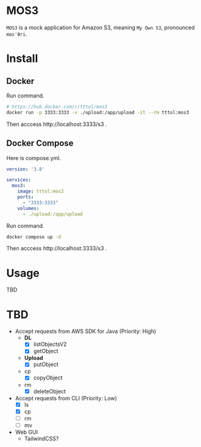 # MOS3
`MOS3` is a mock application for Amazon S3, meaning `My Own S3`, pronounced `mɒsˈθri`.
# Install
## Docker
Run command.
```bash
# https://hub.docker.com/r/tttol/mos3
docker run -p 3333:3333 -v ./upload:/app/upload -it --rm tttol:mos3
```
Then acccess http://localhost:3333/s3 .

## Docker Compose
Here is compose.yml.
```yml:compose.yml
version: '3.8'

services:
  mos3:
    image: tttol:mos3
    ports:
      - "3333:3333"
    volumes:
      - ./upload:/app/upload
```

Run command.
```bash
docker compose up -d
```

Then acccess http://localhost:3333/s3 .
# Usage
TBD
# TBD
- Accept requests from AWS SDK for Java (Priority: High)
  - **DL** 
    - [x] listObjectsV2
    - [x] getObject
  - **Upload**
    - [x] putObject
  - cp
    - [x] copyObject
  - rm
    - [x] deleteObject
- Accept requests from CLI (Priority: Low)
  - [x] ls
  - [x] cp
  - [ ] rm
  - [ ] mv
- Web GUI
  - TailwindCSS?
